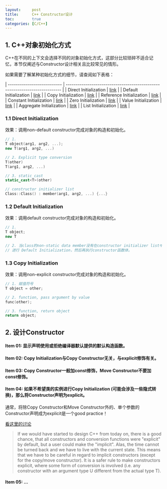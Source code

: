 ```yaml
---
layout:     post
title:      C++ Constructor设计
toc:        true
categories: [C/C++]
---
```

## 1. C++对象初始化方式
C++在不同的上下文会选择不同的对象初始化方式，这部分比较琐碎不适合记忆，本节仅阐述与Constructor设计相关且比较常见的情形。

如果需要了解某种初始化方式的细节，请查阅如下表格：

| --------------------------- | --------------------------------------------------------------------------- |
| Direct Initialization       | [link](https://en.cppreference.com/w/cpp/language/direct_initialization)    |
| Default Initialization      | [link](https://en.cppreference.com/w/cpp/language/default_initialization)   |
| Copy Initialization         | [link](https://en.cppreference.com/w/cpp/language/copy_initialization)      |
| Reference Initialization    | [link](https://en.cppreference.com/w/cpp/language/reference_initialization) |
| Constant Initialization     | [link](https://en.cppreference.com/w/cpp/language/constant_initialization)  |
| Zero Initialization         | [link](https://en.cppreference.com/w/cpp/language/zero_initialization)      |
| Value Initialization        | [link](https://en.cppreference.com/w/cpp/language/value_initialization)     |
| Aggregate Initialization    | [link](https://en.cppreference.com/w/cpp/language/aggregate_initialization) |
| List Initialization         | [link](https://en.cppreference.com/w/cpp/language/list_initialization)      |

### 1.1 Direct Initialization
效果：调用non-default constructor完成对象的构造和初始化。
```c++
// 1. 
T object(arg1, arg2, ...);
new T(arg1, arg2, ...)

// 2. Explicit type conversion
T(other)
T(arg1, arg2, ...)

// 3. static_cast
static_cast<T>(other)

// constructor initializer list
Class::Class() : member(arg1, arg2, ...) {...}
```

### 1.2 Default Initialization
效果：调用default constructor完成对象的构造和初始化。
```c++
// 1.
T object;
new T

// 2. 当class的non-static data member没有在constructor initializer list中被初始化时会首先
// 进行 Default Initialization，然后再执行constructor函数体。
```

### 1.3 Copy Initialization
效果：调用non-explicit constructor完成对象的构造和初始化。
```c++
// 1. 赋值符号
T object = other;

// 2. function, pass argument by value
func(other);

// 3. function, return object
return object;
```

## 2. 设计Constructor
#### Item 01: 显示声明使用或拒绝编译器默认提供的默认构造函数。

#### Item 02: Copy Initialization与Copy Constructor无关，与explicit修饰有关。

#### Item 03: Copy Constructor一般加const修饰，Move Constructor不要加const修饰。

#### Item 04: 如果不希望类的实例进行Copy Initialization (可能会涉及一些隐式转换)，那么将Constructor声明为explicit。
通常，将除Copy Constructor和Move Constructor外的、单个参数的Constructor声明成为explicit是一个good practice！

[看这里的讨论](https://groups.google.com/forum/#!topic/comp.std.c++/PoReMFR0_r4)
> If we would have started to design C++ from today on, there
is a good chance, that all constructors and conversion functions
were "explicit" by default, but a user could make the "implicit".
Alas, the time cannot be turned back and we have to live with
the current state. This means that we have to be careful in
regard to implicit constructors (except for the copy/move
constructor). It is a safer rule to make constructors explicit,
where some form of conversion is involved (i.e. any constructor
with an argument type U different from the actual type T).

#### Item 05: ...
